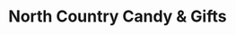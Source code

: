 ---
title: "North Country Candy & Gifts"
url: /alpena/north-country-candy-und-gifts/
shop: Süßwaren
---
